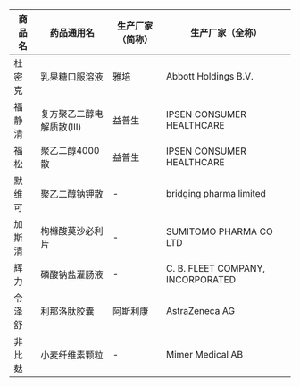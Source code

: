 | 商品名 | 药品通用名 | 生产厂家（简称） | 生产厂家（全称） |
|--------|------------|------------------|------------------|
| 杜密克 | 乳果糖口服溶液 | 雅培 | Abbott Holdings B.V. |
| 福静清 | 复方聚乙二醇电解质散(Ⅲ) | 益普生 | IPSEN CONSUMER HEALTHCARE |
| 福松 | 聚乙二醇4000散 | 益普生 | IPSEN CONSUMER HEALTHCARE |
| 默维可 | 聚乙二醇钠钾散 | - | bridging pharma limited |
| 加斯清 | 枸橼酸莫沙必利片 | - | SUMITOMO PHARMA CO LTD |
| 辉力 | 磷酸钠盐灌肠液 | - | C. B. FLEET COMPANY, INCORPORATED |
| 令泽舒 | 利那洛肽胶囊 | 阿斯利康 | AstraZeneca AG |
| 非比麸 | 小麦纤维素颗粒 | - | Mimer Medical AB |
